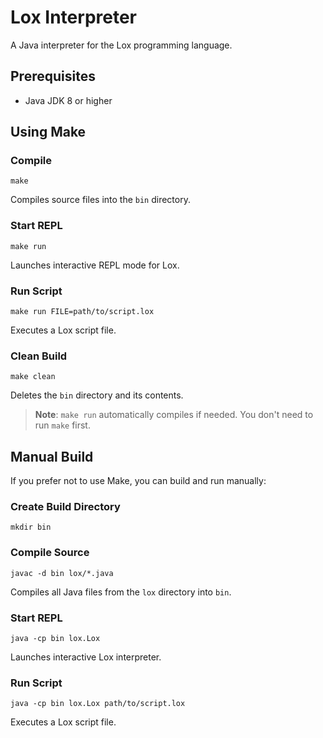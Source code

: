 # Lox Interpreter

A Java interpreter for the Lox programming language.

## Prerequisites

- Java JDK 8 or higher

## Using Make

### Compile

```shell
make
```

Compiles source files into the `bin` directory.

### Start REPL

```shell
make run
```

Launches interactive REPL mode for Lox.

### Run Script

```shell
make run FILE=path/to/script.lox
```

Executes a Lox script file.

### Clean Build

```shell
make clean
```

Deletes the `bin` directory and its contents.

> **Note**: `make run` automatically compiles if needed. You don't need to run `make` first.

## Manual Build

If you prefer not to use Make, you can build and run manually:

### Create Build Directory

```shell
mkdir bin
```

### Compile Source

```shell
javac -d bin lox/*.java
```

Compiles all Java files from the `lox` directory into `bin`.

### Start REPL

```shell
java -cp bin lox.Lox
```

Launches interactive Lox interpreter.

### Run Script

```shell
java -cp bin lox.Lox path/to/script.lox
```

Executes a Lox script file.
